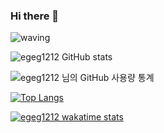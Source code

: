 ### Hi there 👋

<!--
**EGEG1212/egeg1212** is a ✨ _special_ ✨ repository because its `README.md` (this file) appears on your GitHub profile.

Here are some ideas to get you started:

- 🔭 I’m currently working on ...
- 🌱 I’m currently learning ...
- 👯 I’m looking to collaborate on ...
- 🤔 I’m looking for help with ...
- 💬 Ask me about ...
- 📫 How to reach me: ...
- 😄 Pronouns: ...
- ⚡ Fun fact: ...

REFERENCE <https://github.com/anuraghazra/github-readme-stats/blob/master/docs/readme_kr.md>
-->

<!-- ![header](https://capsule-render.vercel.app/api?type=wave&color=gradient&height=300&section=header&text=Hi there 👋&fontSize=90) -->
![waving](https://capsule-render.vercel.app/api?type=waving&height=200&text=Hello!&fontAlign=80&fontAlignY=40&color=gradient)


![egeg1212 GitHub stats](https://github-readme-stats.vercel.app/api?username=egeg1212&show_icons=true)

![egeg1212 님의 GitHub 사용량 통계](https://github-readme-stats.vercel.app/api?username=egeg1212&show_icons=true&bg_color=30,dd6efb,0cbbff&title_color=fff&text_color=fff)


[![Top Langs](https://github-readme-stats.vercel.app/api/top-langs/?username=egeg1212&bg_color=30,dd6efb,0cbbff&title_color=fff&text_color=fff)](https://github.com/egeg1212/github-readme-stats)

[![egeg1212 wakatime stats](https://github-readme-stats.vercel.app/api/wakatime?username=egeg1212
)](https://github.com/anuraghazra/github-readme-stats)










